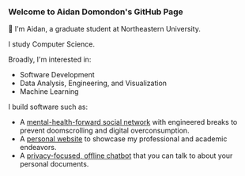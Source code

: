 ### Welcome to Aidan Domondon's GitHub Page 

👋 I'm Aidan, a graduate student at Northeastern University.

I study Computer Science.

Broadly, I'm interested in:
- Software Development
- Data Analysis, Engineering, and Visualization
- Machine Learning

I build software such as:
- A [mental-health-forward social network](http://comebacksunday.pythonanywhere.com) with engineered breaks to prevent doomscrolling and digital overconsumption.
- A [personal website](https://aidandomondon.github.io) to showcase my professional and academic endeavors.
- A [privacy-focused, offline chatbot](https://github.com/aidandomondon/tarragon) that you can talk to about your personal documents.
